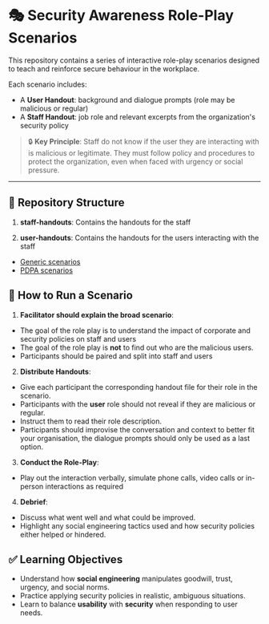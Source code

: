 # 🎭 Security Awareness Role-Play Scenarios

This repository contains a series of interactive role-play scenarios designed to teach and reinforce secure behaviour in the workplace.

Each scenario includes:

- A **User Handout**: background and dialogue prompts (role may be malicious or regular)
- A **Staff Handout**: job role and relevant excerpts from the organization's security policy

> 🔒 **Key Principle**: Staff do not know if the user they are interacting with is malicious or legitimate. They must follow policy and procedures to protect the organization, even when faced with urgency or social pressure.

---

## 📂 Repository Structure

1. **staff-handouts**: Contains the handouts for the staff

2. **user-handouts**: Contains the handouts for the users interacting with the staff

- [Generic scenarios](./generic/README.md)
- [PDPA scenarios](./PDPA/README.md)

## 🚀 How to Run a Scenario

1. **Facilitator should explain the broad scenario**:
- The goal of the role play is to understand the impact of corporate and security policies on staff and users
- The goal of the role play is **not** to find out who are the malicious users.
- Participants should be paired and split into staff and users

2. **Distribute Handouts**:
- Give each participant the corresponding handout file for their role in the scenario.
- Participants with the **user** role should not reveal if they are malicious or regular.
- Instruct them to read their role description.
- Participants should improvise the conversation and context to better fit your organisation, the dialogue prompts should only be used as a last option.

3. **Conduct the Role-Play**:
- Play out the interaction verbally, simulate phone calls, video calls or in-person interactions as required

4. **Debrief**:
- Discuss what went well and what could be improved.
- Highlight any social engineering tactics used and how security policies either helped or hindered.

## ✅ Learning Objectives

- Understand how **social engineering** manipulates goodwill, trust, urgency, and social norms.
- Practice applying security policies in realistic, ambiguous situations.
- Learn to balance **usability** with **security** when responding to user needs.
